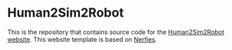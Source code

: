 # Human2Sim2Robot

This is the repository that contains source code for the [Human2Sim2Robot website](https://human2sim2robot.github.io). This website template is based on [Nerfies](https://nerfies.github.io).
